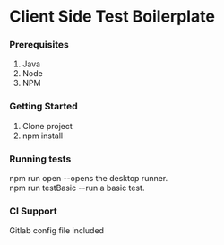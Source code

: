 # Client Side Test Boilerplate
### Prerequisites

1. Java
2. Node
3. NPM


### Getting Started

1. Clone project
2. npm install


### Running tests

npm run open --opens the desktop runner.  
npm run testBasic --run a basic test. 


### CI Support
Gitlab config file included

